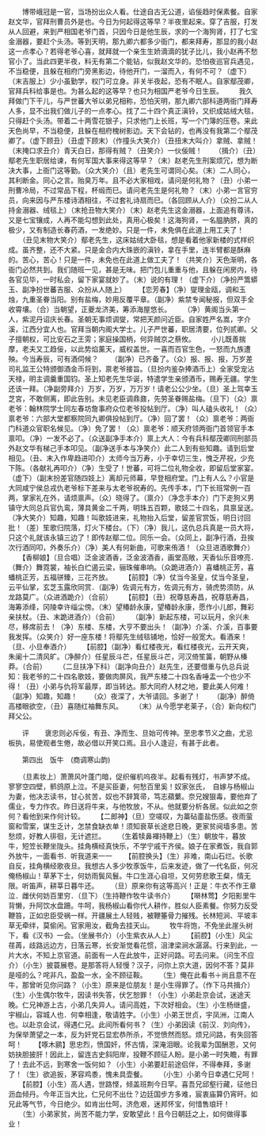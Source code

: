 <!-- { "loadSidebar": true } -->
　　博带峨冠是一官，当场扮出众人看。仕途自古无公道，谄佞趋时保素餐。自家赵文华，官拜刑曹员外是也。今日为何起得这等早？半夜里起来。穿了吉服，打发从人回避，来到严相国老爷门首，只因今日是他生辰，求的一个海狗肾，打了七宝金溺器，要赶个头汤。等到天明，那九卿六都多少衙门，都来拜寿，那显的我小赵这一点孝心？若得老爷心喜，就拜就一个亲生生娇滴滴的犹子比儿，我小赵再不愁官小了。当此四更半夜，料无有第二个能钻，似我赵文华的。恐怕夜巡官兵遇见，不当稳便，且躲在相府门旁黑影边，待他开门，一溜而入，有何不可？（虚下）（末吉服上）少小虽勤学，权门可立身。非关半夜起，恐有不眠人。自家鄢茂卿，官拜兵科给事是也。为甚么起的这等早？也只为相国严老爷今日生辰。
　　我久拜做门下干儿，与严世蕃大爷以弟兄相称，恐怕天明，那九卿六部科道两衙门拜寿人多，显不出我们做儿子的一点孝心。找了二十四个真正滇铃，又织成姑绒大毯，只得赶个头汤。带着二十两雪花银子，只求他门上长班，写一个门簿的压卷。来此天色尚早，不当稳便，且躲在相府槐树影边。天下会钻的，也再没有我第二个鄢茂卿了。（虚下顾丑）（丑虚下顾末）（作撞头大笑介）（丑扭末大叫介）拿贼、拿贼！（末掩口求丑介）青天白日，那得有贼？（丑笑介）一伙佞贼！
　　（揖介）（丑）鄢老先生职居给谏，有何军国大事来得这等早？（末）赵老先生刑案烦冗，想为断决大事，上衙门这等勤。（众大笑介）（且）老先生可谓同心矣。（末）二人同心，其利断金。同心之言。贻臭万年。且不必大家相戏，请问是何礼物？（丑）小弟一刑曹冷局，不过常品下程，杯缎而巳。请问老先生是何礼物？（末）小弟一言官穷员，向来因与严东楼诗酒相往，不过套礼诗扇而巳。（各回顾从人介）（众扮二从人持金溺器、绒毯上）（末抢丑物大笑介）（末）赵老先生这金溺器，上面追有尊讳，又是七宝镶成，人再不能勾想到此处，真用心极矣！这海狗肾，一名腽肭脐，真的极少，又有制造长春药酒，一发绝妙。只是一件，未免俱在此道上用工夫了！
　　（丑见末物大笑介）鄢老先生，这床姑绒大卧毯，想是看着他家新楼的式样织成。虽齐整，还不大紧。只是金合内大珠嵌的滇铃，拿在手里，连半臂都是酥麻的。苦心，苦心！只是一件，未免也在此道上做工夫了！（共笑介）天色渐明，各衙门必然共到。我们随班一见，甚是无味。把门包儿重重与他，且躲在闲房内，待各官见毕，一时私会，留下家宴就妙了。（末）说的有理！（虚下介）（净扮严篙蟒玉、副净扮世蕃吉服、众扮从人随上）
　　【恋芳春】（净）燮理金瓯，调和玉烛，九重圣眷当阳。别有盐梅，妙用反覆平章。（副净）紫禁专闻秘报，但双手全收霄壤。（合）当朝望，正夔龙济美，筹添海屋悠长。
　　（净）黄阁当头第一人，紫泥丹诏庆长春。圣朝无事烦调燮，常把天颜问近臣。自家姓严名嵩，字介溪，江西分宜人也。官拜当朝内阁大学士。儿子严世蕃，职居清要，位列贰卿。父子擅朝权，可比安石之王雱；家庭操国柄，何异贼京之蔡攸。
　　小儿既善揣摩，老夫又工趋佞，以此势焰薰天，威权盖世。一喜而百官生色，一怒而九族遭殃。今当寿辰，可有酒伺候？
　　（副净）已齐备了。（众）报、报、报，万岁差司礼监王公特颁御酒金币将到，禀老爷接旨。（旦扮内鉴杂捧酒币上）全家受宠沾天禄，明主调羹重国钧。圣上知老先生华诞，特遣学生亲颁酒币，赐寿无疆。学生还该一拜。（净副旁拜介）万岁，万岁，万万岁！请老公公少坐。（旦）圣上驾幸玉芝宮，不敢侧离，即此告别。未见老臣调鼎鼐，先劳圣眷赐盐梅。（旦下）（众）禀老爷：翰林院学士同左春坊詹事府众位老爷投帖到厅。（净）叫人磕头收礼！（众）禀老爷：六部大堂都察院同九卿俱投帖到厅。（净）回了罢！（众）禀老爷：两衙门科道众官职名候见。（净）免了罢！（众）禀老爷：顺天府领两衙门首领官手本禀叩。（净）一发不必了。（众送副净手本介）禀上大人：今有兵科鄢茂卿同刑部员外赵文华有梯己手本叩见。（副净送手本与净笑介）此二人到有些知趣。请到后堂相见。（丑、末入作卑趋进叩介）太师今当万寿，小于幸切三生，愧乏芹祝，少充下陈。（各献礼再叩介）（净）生受了！世蕃，可将二位礼物全收，即留后堂家宴。（虚下）（副末扮差官随四妓上）离却元师幕，早登相府堂。门上有人么？小官是大同咸宁侯总戎仇老爷标下差来与太老爷祝寿的。先传手本，门下长班常例一百两，掌家礼在外，请烦禀声。（众）晓得了。（禀介）（净念手本介）门下走狗义男镇守大同总兵官仇鸾，薄具黄金二千两，明珠五百颗，歌妓二十四名，具禀呈送。（净大笑介）知趣，知趣！叫歌妓进来，礼物抬入后堂，留差官赏饭，明日讨回批！（差）笙歌归院落，灯火下楼台。（下）（净）我儿，这仇总兵真是一员大将，只这个礼就该永镇三边了！即传赵鄢二位。同乐一会。（众同上，副净行酒，丑挨次行酒同叩，外奏乐介）（净）美人有何新曲，可歌来侑酒！（众旦进酒歌舞介）
　　【香柳娘】（旦合唱）泛金波酒香，泛金波酒香，画堂高敞，天香仙乐音嘹亮．（舞介）舞霓裳，袖长白纻遏云梁，骊珠催串响。（众跪进酒介）喜蟠桃正芳，喜蟠桃正芳，五福骈臻，三花齐放。
　　【前腔】（净）仗当今圣皇，仗当今圣皇，云平仙掌，玄芝玉露欣同赏．（副净）佐调元有方，佐调元有方，骑虎势须防，从龙路莫广。（众进酒跪介）（合前）
　　【前腔】（丑）祝尊慈寿昌，祝尊慈寿昌，海筹添绛，冈陵幸许缁尘傍。（末）望椿龄永康，望椿龄永康，愿作小儿郎，舞彩亲扶杖。（丑、末跪进酒介）（合前）
　　（副净）新起东楼，可以玩月，余兴未尽，移席前去！（净）东楼、东楼，大亨不要出头！（副净）介溪、介溪，百事要我发挥。（众笑介）好一座东楼！将鄢先生绒毯铺地，恰好一般宽大。看酒来！（旦、小旦奉酒介）
　　【前腔】（副净）看红楼夜光，看红楼夜光，云开天爽，朱阑十二清风旷。（净醉介）任星辰斗芒，任星辰斗芒，河汉倚笙簧，朝野从榛莽。（合前）
　　（二旦扶净下科）（副净向丑介）赵先生，还要借重与仇总兵说知：我老爷的二十四名歌妓，要做肉屏风，我严东楼二十四名香唾盂一个也少不得！（丑）小弟与仇将军最厚，即当转达。那大同府人材之地，要此美人何难！（副净）知趣，知趣！
　　（众）夜深了，大爷请回。多谢了！
　　（副净）醉倚高楼眼欲空，（丑）喜随红袖舞东风。
　　（末）从今愿学老莱子，（合）新向权门拜父公。

　　评
　　褒忠则必斥佞，有丑、净而生、旦始可传神。至忠孝节义之曲，尤忌板执，易使观者生倦，故必借以开笑口焉。且小人逢迎，有甚于此者。

　　第四出　饭牛　(商调寒山韵)

　　（旦素妆上）萧萧风叶蓬门暗，促织催机呜夜半。起看有残灯，书声梦不成。寥寥空四壁，鹡鸽原上泣。不是买臣妻，何愁百里奚！奴家张氏，　自嫁与杨椒山为妻，他决志读书，甘心贫苦，奴也不辞箕帚，笃志蘋蘩。奈兄嫂狠毒，要他弃了儒业，专力作农。昨日送将牛来，与他牧放，不从。他就要分析各居。似此如之奈何？看他到来作何计较。
　　【二郎神】（旦）空嗟叹，为藁砧齑盐伤感。夜雨萤窗和雪案，谋生乏计，怎禁食缺衣单！须知衰草长途悲日晚，更家贫阋墙多患。苦愁烦，好教人徘徊，无计遮拦。
　　（生着犊鼻褌持鞭上）（生）朝放牛，暮放牛，短笠长鞭坐陇头。挂角横经真快乐，不学宁戚干齐侯。娘子在家煮饭，我自郭外放牛，一面看书．听我道来一一
　　【前腔换头】（生）非难，南山石烂。长歌自反，挂角横经歌夜旦。我想古人多少牧豕饭牛，后来发迹，做了一代名臣，何况俺杨椒山！草茅下士，何妨雨鬓风鬟。牛口生涯心自坦，又何劳悲歌王粲，情无限。听笛声，耕莘日暮牛还。
　　（旦）原来你有这等高兴！正是：牛衣不作王章泣．雌伏何妨百里穷．（旦下）（生持鞭作牧牛读书介）
　　【啭林莺】夕阳影里牛背懒，升阿饮水盘跚。牛呵，我杨椒山看你代人耕作，胜似人臣素餐。你努力反受鞭笞，正如忠臣受祸一样。开疆展土人轻贱，被鞭箠骨力摧残。长林短涧、平坡丰草无牵绊，莫偷闲。官家用汝，截角去挂天山。
　　牧牛将饱，不免坐此崖头树下，看《汉书》一会。（坐展书介）（小生紫衣从人上）
　　【前腔】（小生）风尘荏苒，歧路远边方，日落云寒，长安渐觉看花惯，沮津梁涧水潺潺。行来到此，一片大水，不知上京官道。前面有一人在此放牛，正好问路。可去问来。（问生不应介）（小生）披蓑展卷。是那答将人轻慢？汉子，问你上京大道，因何不答？莫非是哑的么？咤非凡，盈盈一水，全不顾征鞍。
　　（生）俺在此看书＋尚且意不在牛，那曾听见你问路？（小生）原来是位朋友！是小生得罪了。（作下马共揖介）（生）小生偶尔牧牛，因读书失答，伏乞恕罪！（小生）小弟赴京会试，迷途天晚。仁兄神游上古，小弟几失异人。请问高姓，下次好相会。（生）小生杨继盛，宇椒山，容城人也．何幸相逢，敬请姓字。（小生）小弟王世贞，宇凤洲，江南人也。以赴京会试，得遇仁兄。此间所看何书？（生）小弟因读《前汉．刘向传》，为保举萧望之一本，反为奸党石显宏恭所杀，不觉愤然而怒。烦兄问路，有失回答呵！
　　【啄木鹂】思忠烈，愤国奸，怀古情，深淹泪眼。论我辈为国酬恩，又何妨抉胆披肝！因此上，留连古史斜阳岸，投鞭不顾征人盼。是小弟一时失瞻，有罪了！去此不远，到寒舍一饭何如？（小生）小弟要赶前途侣伴，不得奉拜，多谢了！（生）欲追扳，茅容鸡黍，愧未具壶餐。
　　（小生）小弟今日幸遇仁兄呵！
　　【前腔】（小生）高人遇，世路悭，倾盖班荆今日罕。喜吾兄邱壑行藏，征他日沥血倾丹。今年正当大比，仁兄何不出仕？边廷国步方多难，宸衷庙算仍宵旰。如兄此等气节，今日绝少。如肯出仕呵，济危艰，迷邦怀宝，何惜售琅玕！
　　（生）小弟家贫，尚苦不能力学，安敢望此！且今日朝廷之上，如何做得事业！
